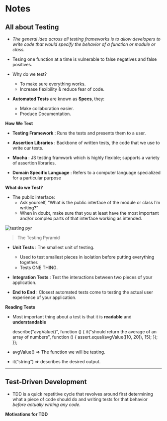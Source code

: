 **Notes**
=========

**All about Testing**
---------------------

-   *The general idea across all testing frameworks is to allow developers to write code that would specify the behavior of a function or module or class.*

-   Tesing one function at a time is vulnerable to false negatives and false positives.

-   Why do we test?

    -   To make sure everything works.
    -   Increase flexibility & reduce fear of code.

-   **Automated Tests** are known as **Specs**, they:
    -   Make collaboration easier.
    -   Produce Documentation.

**How We Test**

-   **Testing Framework** : Runs the tests and presents them to a user.
-   **Assertion Libraries** : Backbone of written tests, the code that we use to write our tests.

-   **Mocha** : JS testing framwork which is highly flexible; supports a variety of assertion libraries.
-   **Domain Specific Language** : Refers to a computer language specialized for a particular purpose

**What do we Test?**

-   The public interface:
    -   Ask yourself, “What is the public interface of the module or class I’m writing?”
    -   When in doubt, make sure that you at least have the most important and/or complex parts of that interface working as intended.

![testing pyr](https://2.bp.blogspot.com/-YTzv_O4TnkA/VTgexlumP1I/AAAAAAAAAJ8/57-rnwyvP6g/s1600/image02.png)

> The Testing Pyramid

-   **Unit Tests** : The smallest unit of testing.

    -   Used to test smallest pieces in isolation before putting everything together.
    -   Tests ONE THING.

-   **Integration Tests** : Test the interactions between two pieces of your application.

-   **End to End** : Closest automated tests come to testing the actual user experience of your application.

**Reading Tests**

-   Most important thing about a test is that it is **readable** and **understandable**

    describe("avgValue()", function () {
      it("should return the average of an array of numbers", function () {
        assert.equal(avgValue([10, 20]), 15);
      });
    });

-   avgValue() =&gt; The function we will be testing.
-   it(“string”) =&gt; describes the desired output.

------------------------------------------------------------------------

**Test-Driven Development**
---------------------------

-   TDD is a quick repetitive cycle that revolves around first determining what a piece of code should do and writing tests for that behavior *before actually writing any code*.

**Motivations for TDD**
